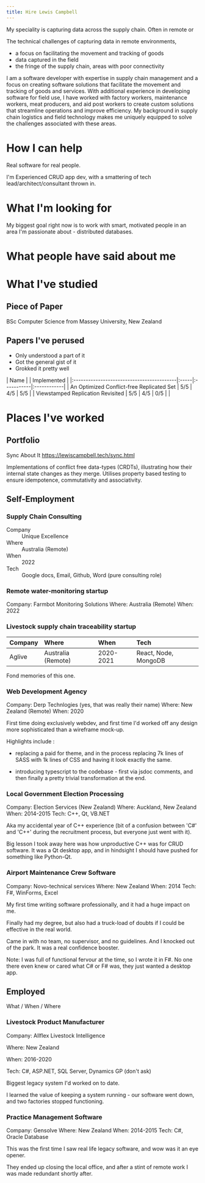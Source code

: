 ```yaml
---
title: Hire Lewis Campbell
---
```


My speciality is capturing data across the supply chain. Often in remote or

The technical challenges of capturing data in remote environments, 

- a focus on facilitating the movement and tracking of goods
- data captured in the field
- the fringe of the supply chain, areas with poor connectivity

I am a software developer with expertise in supply chain management and a focus on creating software solutions that facilitate the movement and tracking of goods and services. With additional experience in developing software for field use, I have worked with factory workers, maintenance workers, meat producers, and aid post workers to create custom solutions that streamline operations and improve efficiency. My background in supply chain logistics and field technology makes me uniquely equipped to solve the challenges associated with these areas.

# How I can help

Real software for real people.

I'm Experienced CRUD app dev, with a smattering of tech lead/architect/consultant thrown in.

# What I'm looking for

My biggest goal right now is to work with smart, motivated people in an area I'm passionate about - distributed databases.

# What people have said about me

# What I've studied

## Piece of Paper

BSc Computer Science  from Massey University, New Zealand

## Papers I've perused

- Only understood a part of it
- Got the general gist of it
- Grokked it pretty well


| Name                                      |    | Implemented |
|:------------------------------------------|:-----|:-----------|:------------|
| An Optimized Conflict-free Replicated Set | 5/5  | 4/5        | 5/5         |
| Viewstamped Replication Revisited         | 5/5  | 4/5        | 0/5         |
| 

# Places I've worked

## Portfolio

Sync About It
https://lewiscampbell.tech/sync.html

Implementations of conflict free data-types (CRDTs), illustrating how their internal state changes as they merge. Utilises property based testing to ensure idempotence, commutativity and associativity.

## Self-Employment

### Supply Chain Consulting

<dl>
    <dt>Company</dt>
    <dd>Unique Excellence</dd>
    <dt>Where</dt>
    <dd>Australia (Remote)</dd>
    <dt>When</dt>
    <dd>2022</dd>
    <dt>Tech</dt>
    <dd>Google docs, Email, Github, Word (pure consulting role)</dd>
</dl>

### Remote water-monitoring startup

Company: Farmbot Monitoring Solutions
Where: Australia (Remote)
When: 2022

### Livestock supply chain traceability startup

| Company   | Where                 | When          | Tech  |
|:----------|:----------------------|:------        |:------|
| Aglive    | Australia (Remote)    |   2020-2021   |   React, Node, MongoDB  |


Fond memories of this one.

### Web Development Agency

Company: Derp Technlogies (yes, that was really their name)
Where: New Zealand (Remote)
When: 2020

First time doing exclusively webdev, and first time I'd worked off any design more sophisticated than a wireframe mock-up.

Highlights include :

- replacing a paid for theme, and in the process replacing 7k lines of SASS with 1k lines of CSS and having it look exactly the same.

- introducing typescript to the codebase - first via jsdoc comments, and then finally a pretty trivial transformation at the end.


### Local Government Election Processing

Company: Election Services (New Zealand)
Where: Auckland, New Zealand
When: 2014-2015
Tech: C++, Qt, VB.NET

Aka my accidental year of C++ experience (bit of a confusion between 'C#' and 'C++' during the recruitment process, but everyone just went with it).

Big lesson I took away here was how unproductive C++ was for CRUD software. It was a Qt desktop app, and in hindsight I should have pushed for something like Python-Qt.

### Airport Maintenance Crew Software

Company: Novo-technical services
Where: New Zealand
When: 2014
Tech: F#, WinForms, Excel

My first time writing software professionally, and it had a huge impact on me.

Finally had my degree, but also had a truck-load of doubts if I could be effective in the real world.

Came in with no team, no supervisor, and no guidelines. And I knocked out of the park. It was a real confidence booster.

Note: I was full of functional fervour at the time, so I wrote it in F#. No one there even knew or cared what C# or F# was, they just wanted a desktop app.

## Employed

What / When / Where

### Livestock Product Manufacturer

Company: Allflex Livestock Intelligence

Where: New Zealand

When: 2016-2020

Tech: C#, ASP.NET, SQL Server, Dynamics GP (don't ask)

Biggest legacy system I'd worked on to date.

I learned the value of keeping a system running - our software went down, and two factories stopped functioning.

### Practice Management Software

Company: Gensolve
Where: New Zealand
When: 2014-2015
Tech: C#, Oracle Database

This was the first time I saw real life legacy software, and wow was it an eye opener.



They ended up closing the local office, and after a stint of remote work I was made redundant shortly after.
